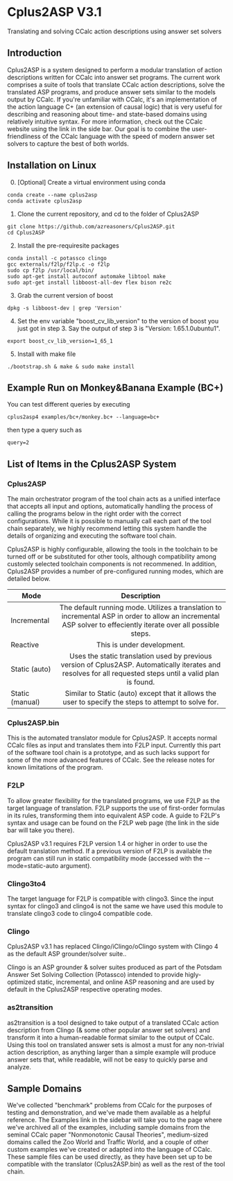 # Cplus2ASP V3.1
Translating and solving CCalc action descriptions using answer set solvers

## Introduction
Cplus2ASP is a system designed to perform a modular translation of action descriptions written for CCalc into answer set programs. The current work comprises a suite of tools that translate CCalc action descriptions, solve the translated ASP programs, and produce answer sets similar to the models output by CCalc. If you're unfamiliar with CCalc, it's an implementation of the action language C+ (an extension of causal logic) that is very useful for describing and reasoning about time- and state-based domains using relatively intuitive syntax. For more information, check out the CCalc website using the link in the side bar. Our goal is to combine the user-friendliness of the CCalc language with the speed of modern answer set solvers to capture the best of both worlds.

## Installation on Linux
0. [Optional] Create a virtual environment using conda
```
conda create --name cplus2asp
conda activate cplus2asp
```
1. Clone the current repository, and cd to the folder of Cplus2ASP
```
git clone https://github.com/azreasoners/Cplus2ASP.git
cd Cplus2ASP
```
2. Install the pre-requiresite packages
```
conda install -c potassco clingo
gcc externals/f2lp/f2lp.c -o f2lp
sudo cp f2lp /usr/local/bin/
sudo apt-get install autoconf automake libtool make
sudo apt-get install libboost-all-dev flex bison re2c
```
3. Grab the current version of boost
```
dpkg -s libboost-dev | grep 'Version'
```
4. Set the env variable "boost_cv_lib_version" to the version of boost you just got in step 3. Say the output of step 3 is "Version: 1.65.1.0ubuntu1".
```
export boost_cv_lib_version=1_65_1
```
5. Install with make file
```
./bootstrap.sh & make & sudo make install
```

## Example Run on Monkey&Banana Example (BC+)
You can test different queries by executing
```
cplus2asp4 examples/bc+/monkey.bc+ --language=bc+
```
then type a query such as
```
query=2
```

## List of Items in the Cplus2ASP System
### Cplus2ASP
The main orchestrator program of the tool chain acts as a unified interface that accepts all input and options, automatically handling the process of calling the programs below in the right order with the correct configurations. While it is possible to manually call each part of the tool chain separately, we highly recommend letting this system handle the details of organizing and executing the software tool chain.

Cplus2ASP is highly configurable, allowing the tools in the toolchain to be turned off or be substituted for other tools, although compatibility among customly selected toolchain components is not recommened. In addition, Cplus2ASP provides a number of pre-configured running modes, which are detailed below.

| Mode        | Description           |
| ------------- |:-------------:|
| Incremental      | The default running mode. Utilizes a translation to incremental ASP in order to allow an incremental ASP solver to effeciently iterate over all possible steps. |
| Reactive      | This is under development.      |
| Static (auto)	 | Uses the static translation used by previous version of Cplus2ASP. Automatically iterates and resolves for all requested steps until a valid plan is found.      |
| Static (manual)	 | Similar to Static (auto) except that it allows the user to specify the steps to attempt to solve for.      |

### Cplus2ASP.bin
This is the automated translator module for Cplus2ASP. It accepts normal CCalc files as input and translates them into F2LP input. Currently this part of the software tool chain is a prototype, and as such lacks support for some of the more advanced features of CCalc. See the release notes for known limitations of the program.

### F2LP
To allow greater flexibility for the translated programs, we use F2LP as the target language of translation. F2LP supports the use of first-order formulas in its rules, transforming them into equivalent ASP code. A guide to F2LP's syntax and usage can be found on the F2LP web page (the link in the side bar will take you there).

Cplus2ASP v3.1 requires F2LP version 1.4 or higher in order to use the default translation method. If a previous version of F2LP is available the program can still run in static compatibility mode (accessed with the --mode=static-auto argument).

### Clingo3to4
The target language for F2LP is compatible with clingo3. Since the input syntax for clingo3 and clingo4 is not the same we have used this module to translate clingo3 code to clingo4 compatible code.

### Clingo
Cplus2ASP v3.1 has replaced Clingo/iClingo/oClingo system with Clingo 4 as the default ASP grounder/solver suite..

Clingo is an ASP grounder & solver suites produced as part of the Potsdam Answer Set Solving Collection (Potassco) intended to provide higly-optimized static, incremental, and online ASP reasoning and are used by default in the Cplus2ASP respective operating modes.

### as2transition
as2transition is a tool designed to take output of a translated CCalc action description from Clingo (& some other popular answer set solvers) and transform it into a human-readable format similar to the output of CCalc. Using this tool on translated answer sets is almost a must for any non-trivial action description, as anything larger than a simple example will produce answer sets that, while readable, will not be easy to quickly parse and analyze.

## Sample Domains
We've collected "benchmark" problems from CCalc for the purposes of testing and demonstration, and we've made them available as a helpful reference. The Examples link in the sidebar will take you to the page where we've archived all of the examples, including sample domains from the seminal CCalc paper "Nonmonotonic Causal Theories", medium-sized domains called the Zoo World and Traffic World, and a couple of other custom examples we've created or adapted into the language of CCalc. These sample files can be used directly, as they have been set up to be compatible with the translator (Cplus2ASP.bin) as well as the rest of the tool chain.
